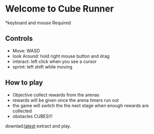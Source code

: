 # Welcome to Cube Runner
*keyboard and mouse Required
## Controls
- Move: WASD
- look Around: hold right mouse button and drag
- interact: left click when you see a cursor
- sprint: left shift while moving
## How to play
- Objective collect rewards from the arenas
- rewards will be given once the arena timers run out
- the game will switch the the next stage when enough rewards are collected
- obstacles CUBES!!!

downlad:[latest](https://github.com/lucasCampCode/PhysicsPlayground/releases/tag/v1.1)
extract and play.
